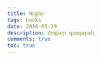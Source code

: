 ```yaml
---
title: Գրքեր
tags: books
date: 2016-05-29
description: Հոգևոր գրադարան
comments: true
toc: true
---
```


